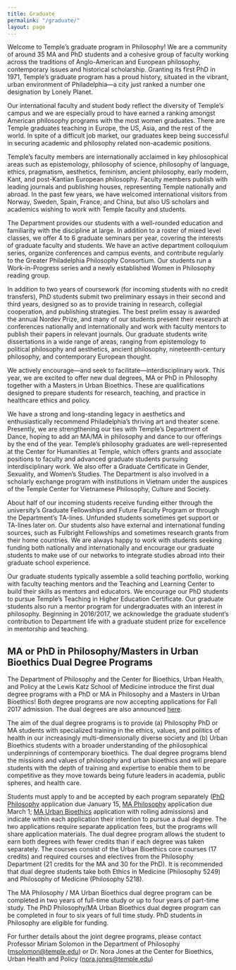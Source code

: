 ```yaml
---
title: Graduate
permalink: "/graduate/"
layout: page
---
```


Welcome to Temple’s graduate program in Philosophy! We are a community of around 35 MA and PhD students and a cohesive group of faculty working across the traditions of Anglo-American and European philosophy, contemporary issues and historical scholarship. Granting its first PhD in 1971, Temple’s graduate program has a proud history, situated in the vibrant, urban environment of Philadelphia—a city just ranked a number one designation by Lonely Planet.

Our international faculty and student body reflect the diversity of Temple’s campus and we are especially proud to have earned a ranking amongst American philosophy programs with the most women graduates. There are Temple graduates teaching in Europe, the US, Asia, and the rest of the world. In spite of a difficult job market, our graduates keep being successful in securing academic and philosophy related non-academic positions.

Temple’s faculty members are internationally acclaimed in key philosophical areas such as epistemology, philosophy of science, philosophy of language, ethics, pragmatism, aesthetics, feminism, ancient philosophy, early modern, Kant, and post-Kantian European philosophy. Faculty members publish with leading journals and publishing houses, representing Temple nationally and abroad. In the past few years, we have welcomed international visitors from Norway, Sweden, Spain, France, and China, but also US scholars and academics wishing to work with Temple faculty and students.

The Department provides our students with a well-rounded education and familiarity with the discipline at large. In addition to a roster of mixed level classes, we offer 4 to 6 graduate seminars per year, covering the interests of graduate faculty and students. We have an active department colloquium series, organize conferences and campus events, and contribute regularly to the Greater Philadelphia Philosophy Consortium. Our students run a Work-in-Progress series and a newly established Women in Philosophy reading group.

In addition to two years of coursework (for incoming students with no credit transfers), PhD students submit two preliminary essays in their second and third years, designed so as to provide training in research, collegial cooperation, and publishing strategies. The best prelim essay is awarded the annual Nordev Prize, and many of our students present their research at conferences nationally and internationally and work with faculty mentors to publish their papers in relevant journals. Our graduate students write dissertations in a wide range of areas, ranging from epistemology to political philosophy and aesthetics, ancient philosophy, nineteenth-century philosophy, and contemporary European thought.

We actively encourage—and seek to facilitate—interdisciplinary work. This year, we are excited to offer new dual degrees, MA or PhD in Philosophy together with a Masters in Urban Bioethics. These are qualifications designed to prepare students for research, teaching, and practice in healthcare ethics and policy.

We have a strong and long-standing legacy in aesthetics and enthusiastically recommend Philadelphia’s thriving art and theater scene. Presently, we are strengthening our ties with Temple’s Department of Dance, hoping to add an MA/MA in philosophy and dance to our offerings by the end of the year. Temple’s philosophy graduates are well-represented at the Center for Humanities at Temple, which offers grants and associate positions to faculty and advanced graduate students pursuing interdisciplinary work.  We also offer a Graduate Certificate in Gender, Sexuality, and Women’s Studies. The Department is also involved in a scholarly exchange program with institutions in Vietnam under the auspices of the Temple Center for Vietnamese Philosophy, Culture and Society.

About half of our incoming students receive funding either through the university’s Graduate Fellowships and Future Faculty Program or through the Department’s TA-lines. Unfunded students sometimes get support or TA-lines later on. Our students also have external and international funding sources, such as Fulbright Fellowships and sometimes research grants from their home countries. We are always happy to work with students seeking funding both nationally and internationally and encourage our graduate students to make use of our networks to integrate studies abroad into their graduate school experience.

Our graduate students typically assemble a solid teaching portfolio, working with faculty teaching mentors and the Teaching and Learning Center to build their skills as mentors and educators. We encourage our PhD students to pursue Temple’s Teaching in Higher Education Certificate. Our graduate students also run a mentor program for undergraduates with an interest in philosophy. Beginning in 2016/2017, we acknowledge the graduate student’s contribution to Department life with a graduate student prize for excellence in mentorship and teaching.

## MA or PhD in Philosophy/Masters in Urban Bioethics Dual Degree Programs

The Department of Philosophy and the Center for Bioethics, Urban Health, and Policy at the Lewis Katz School of Medicine introduce the first dual degree programs with a PhD or MA in Philosophy and a Masters in Urban Bioethics! Both degree programs are now accepting applications for Fall 2017 admission. The dual degrees are also announced [here](https://medicine.temple.edu/departments-centers/research-centers/center-bioethics-urban-health-and-policy/educational-programs/dual-degrees).

The aim of the dual degree programs is to provide (a) Philosophy PhD or MA students with specialized training in the ethics, values, and politics of health in our increasingly multi-dimensionally diverse society and (b) Urban Bioethics students with a broader understanding of the philosophical underpinnings of contemporary bioethics. The dual degree programs blend the missions and values of philosophy and urban bioethics and will prepare students with the depth of training and expertise to enable them to be competitive as they move towards being future leaders in academia, public spheres, and health care.

Students must apply to and be accepted by each program separately ([PhD Philosophy](http://www.cla.temple.edu/philosophy/graduate-program/information-for-applicants/) application due January 15, [MA Philosophy](http://www.cla.temple.edu/philosophy/graduate-program/information-for-applicants/) application due March 1; [MA Urban Bioethics](http://bulletin.temple.edu/graduate/scd/medicine/urban-bioethics-ma/) application with rolling admissions) and indicate within each application their intention to pursue a dual degree. The two applications require separate application fees, but the programs will share application materials. The dual degree program allows the student to earn both degrees with fewer credits than if each degree was taken separately. The courses consist of the Urban Bioethics core courses (17 credits) and required courses and electives from the Philosophy Department (21 credits for the MA and 30 for the PhD). It is recommended that dual degree students take both Ethics in Medicine (Philosophy 5249) and Philosophy of Medicine (Philosophy 5218).

The MA Philosophy / MA Urban Bioethics dual degree program can be completed in two years of full-time study or up to four years of part-time study. The PhD Philosophy/MA Urban Bioethics dual degree program can be completed in four to six years of full time study. PhD students in Philosophy are eligible for funding.

For further details about the joint degree programs, please contact Professor Miriam Solomon in the Department of Philosophy (msolomon@temple.edu) or Dr. Nora Jones at the Center for Bioethics, Urban Health and Policy (nora.jones@temple.edu)
